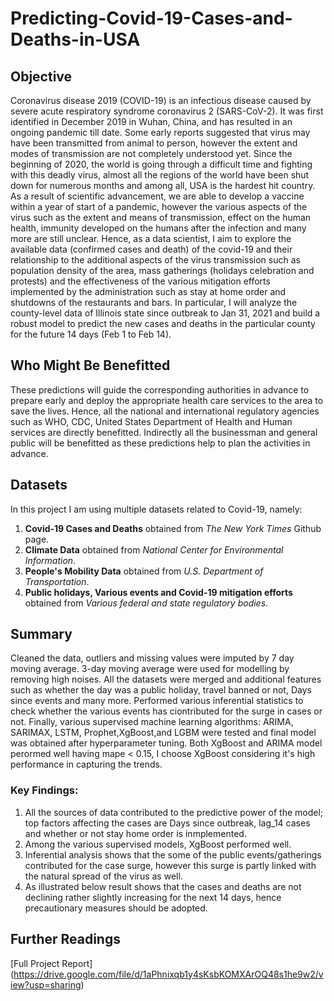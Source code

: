 # Predicting-Covid-19-Cases-and-Deaths-in-USA
## Objective
Coronavirus disease 2019 (COVID-19) is an infectious disease caused by severe acute respiratory syndrome coronavirus 2 (SARS-CoV-2). It was first identified in December 2019 in Wuhan, China, and has resulted in an ongoing pandemic till date. Some early reports suggested that virus may have been transmitted from animal to person, however the extent and modes of transmission are not completely understood yet. Since the beginning of 2020, the world is going through a difficult time and fighting with this deadly virus, almost all the regions of the world have been shut down for numerous months and among all, USA is the hardest hit country. As a result of scientific advancement, we are able to develop a vaccine within a year of start of a pandemic, however the various aspects of the virus such as the extent and means of transmission, effect on the human health, immunity developed on the humans after the infection and many more are still unclear. Hence, as a data scientist, I aim to explore the available data (confirmed cases and death) of the covid-19 and their relationship to the additional aspects of the virus transmission such as population density of the area, mass gatherings (holidays celebration and protests) and the effectiveness of the various mitigation efforts implemented by the administration such as stay at home order and shutdowns of the restaurants and bars.
In particular, I will analyze the county-level data of Illinois state since outbreak to Jan 31, 2021 and build a robust model to predict the new cases and deaths in the particular county for the future 14 days (Feb 1 to Feb 14).  
## Who Might Be Benefitted
These predictions will guide the corresponding authorities in advance to prepare early and deploy the appropriate health care services to the area to save the lives. Hence, all the national and international regulatory agencies such as WHO, CDC, United States Department of Health and Human services are directly benefitted. Indirectly all the businessman and general public will be benefitted as these predictions help to plan the activities in advance.

## Datasets
In this project I am using multiple datasets related to Covid-19, namely:
1. **Covid-19 Cases and Deaths** obtained from _The New York Times_ Github page.
2. **Climate Data** obtained from _National Center for Environmental Information_.
3. **People's Mobility Data** obtained from _U.S. Department of Transportation_.
4. **Public holidays, Various events and Covid-19 mitigation efforts** obtained from _Various federal and state regulatory bodies_.   

## Summary
Cleaned the data, outliers and missing values were imputed by 7 day moving average. 3-day moving average were used for modelling by removing high noises. All the datasets were merged and additional features such as whether the day was a public holiday, travel banned or not, Days since events and many more. Performed various inferential statistics to check whether the various events has ciontributed for the surge in cases or not. Finally, various supervised machine learning algorithms: ARIMA, SARIMAX, LSTM, Prophet,XgBoost,and LGBM were tested and final model was obtained after hyperparameter tuning. Both XgBoost and ARIMA model perormed well having mape < 0.15, I choose XgBoost considering it's high performance in capturing the trends.
### Key Findings:
1. All the sources of data contributed to the predictive power of the model; top factors affecting the cases are Days since outbreak, lag_14 cases and whether or not stay home order is inmplemented.
2. Among the various supervised models, XgBoost performed well.
3. Inferential analysis shows that the some of the public events/gatherings contributed for the case surge, however this surge is partly linked with the natural spread of the virus as well.
4.   As illustrated below result shows that the cases and deaths are not declining rather slightly increasing for the next 14 days, hence precautionary measures should be adopted.



## Further Readings
[Full Project Report] (https://drive.google.com/file/d/1aPhnixqb1y4sKsbKOMXArOQ48s1he9w2/view?usp=sharing)



